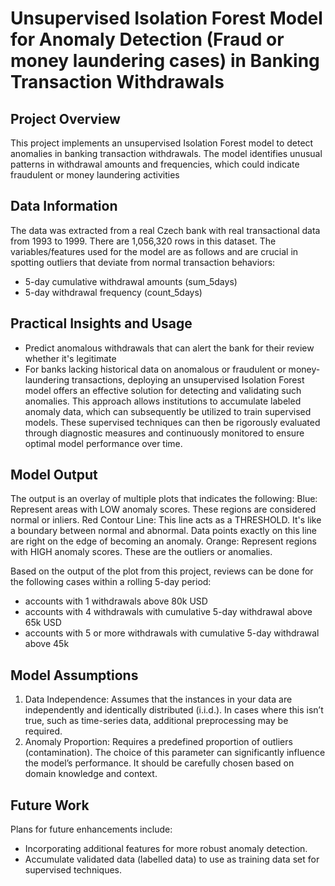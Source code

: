 # Unsupervised Isolation Forest Model for Anomaly Detection (Fraud or money laundering cases) in Banking Transaction Withdrawals 

## Project Overview
This project implements an unsupervised Isolation Forest model to detect anomalies in banking transaction withdrawals. The model identifies unusual patterns in withdrawal amounts and frequencies, which could indicate fraudulent or money laundering activities

## Data Information
The data was extracted from a real Czech bank with real transactional data from 1993 to 1999. There are 1,056,320 rows in this dataset.
The variables/features used for the model are as follows and are crucial in spotting outliers that deviate from normal transaction behaviors:
- 5-day cumulative withdrawal amounts (sum_5days)
- 5-day withdrawal frequency (count_5days)

## Practical Insights and Usage
- Predict anomalous withdrawals that can alert the bank for their review whether it's legitimate
- For banks lacking historical data on anomalous or fraudulent or money-laundering transactions, deploying an unsupervised Isolation Forest model offers an effective solution for detecting and validating such anomalies. This approach allows institutions to accumulate labeled anomaly data, which can subsequently be utilized to train supervised models. These supervised techniques can then be rigorously evaluated through diagnostic measures and continuously monitored to ensure optimal model performance over time.

## Model Output
The output is an overlay of multiple plots that indicates the following:
Blue: Represent areas with LOW anomaly scores. These regions are considered normal or inliers.
Red Contour Line: This line acts as a THRESHOLD. It's like a boundary between normal and abnormal. Data points exactly on this line are right on the edge of becoming an anomaly.
Orange: Represent regions with HIGH anomaly scores. These are the outliers or anomalies.

Based on the output of the plot from this project, reviews can be done for the following cases within a rolling 5-day period:
- accounts with 1 withdrawals above 80k USD
- accounts with 4 withdrawals with cumulative 5-day withdrawal above 65k USD
- accounts with 5 or more withdrawals with cumulative 5-day withdrawal above 45k

## Model Assumptions
1) Data Independence: Assumes that the instances in your data are independently and identically distributed (i.i.d.). In cases where this isn’t true, such as time-series data, additional preprocessing may be required.
2) Anomaly Proportion: Requires a predefined proportion of outliers (contamination). The choice of this parameter can significantly influence the model’s performance. It should be carefully chosen based on domain knowledge and context.

## Future Work
Plans for future enhancements include:
- Incorporating additional features for more robust anomaly detection.
- Accumulate validated data (labelled data) to use as training data set for supervised techniques.
